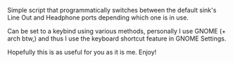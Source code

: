 Simple script that programmatically switches between the default sink's Line Out and Headphone ports depending which one is in use.

Can be set to a keybind using various methods, personally I use GNOME (+ arch btw,) and thus I use the keyboard shortcut feature in GNOME Settings.

Hopefully this is as useful for you as it is me. Enjoy!
